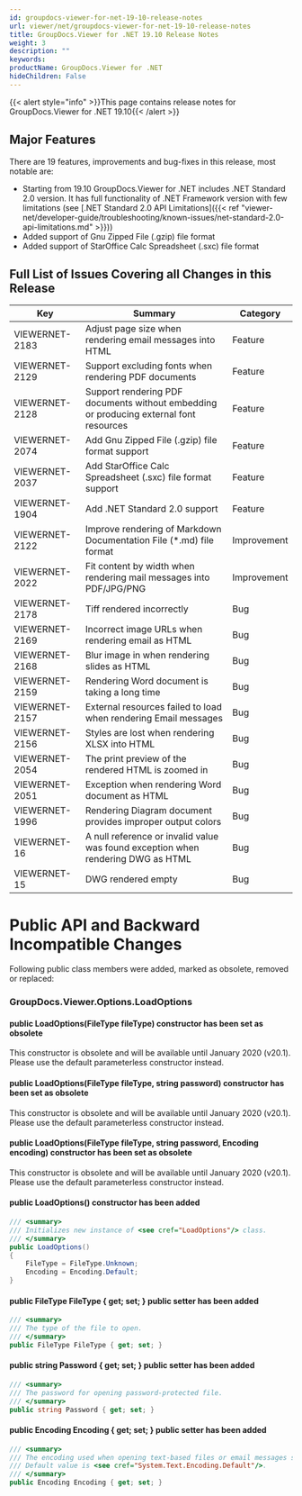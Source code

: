 ```yaml
---
id: groupdocs-viewer-for-net-19-10-release-notes
url: viewer/net/groupdocs-viewer-for-net-19-10-release-notes
title: GroupDocs.Viewer for .NET 19.10 Release Notes
weight: 3
description: ""
keywords: 
productName: GroupDocs.Viewer for .NET
hideChildren: False
---
```

{{< alert style="info" >}}This page contains release notes for GroupDocs.Viewer for .NET 19.10{{< /alert >}}

## Major Features

There are 19 features, improvements and bug-fixes in this release, most notable are:

*   Starting from 19.10 GroupDocs.Viewer for .NET includes .NET Standard 2.0 version. It has full functionality of .NET Framework version with few limitations (see [.NET Standard 2.0 API Limitations]({{< ref "viewer-net/developer-guide/troubleshooting/known-issues/net-standard-2.0-api-limitations.md" >}}))
*   Added support of Gnu Zipped File (.gzip) file format 
*   Added support of StarOffice Calc Spreadsheet (.sxc) file format

## Full List of Issues Covering all Changes in this Release

| Key | Summary | Category |
| --- | --- | --- |
| VIEWERNET-2183 | Adjust page size when rendering email messages into HTML | Feature |
| VIEWERNET-2129 | Support excluding fonts when rendering PDF documents | Feature |
| VIEWERNET-2128 | Support rendering PDF documents without embedding or producing external font resources | Feature |
| VIEWERNET-2074 | Add Gnu Zipped File (.gzip) file format support | Feature |
| VIEWERNET-2037 | Add StarOffice Calc Spreadsheet (.sxc) file format support | Feature |
| VIEWERNET-1904 | Add .NET Standard 2.0 support | Feature |
| VIEWERNET-2122 | Improve rendering of Markdown Documentation File (\*.md) file format | Improvement |
| VIEWERNET-2022 | Fit content by width when rendering mail messages into PDF/JPG/PNG | Improvement |
| VIEWERNET-2178 | Tiff rendered incorrectly | Bug |
| VIEWERNET-2169 | Incorrect image URLs when rendering email as HTML | Bug |
| VIEWERNET-2168 | Blur image in when rendering slides as HTML | Bug |
| VIEWERNET-2159 | Rendering Word document is taking a long time | Bug |
| VIEWERNET-2157 | External resources failed to load when rendering Email messages | Bug |
| VIEWERNET-2156 | Styles are lost when rendering XLSX into HTML | Bug |
| VIEWERNET-2054 | The print preview of the rendered HTML is zoomed in | Bug |
| VIEWERNET-2051 | Exception when rendering Word document as HTML | Bug |
| VIEWERNET-1996 | Rendering Diagram document provides improper output colors | Bug |
| VIEWERNET-16 | A null reference or invalid value was found exception when rendering DWG as HTML | Bug |
| VIEWERNET-15 | DWG rendered empty | Bug |

# Public API and Backward Incompatible Changes

Following public class members were added, marked as obsolete, removed or replaced:

### GroupDocs.Viewer.Options.LoadOptions

#### public LoadOptions(FileType fileType) constructor has been set as obsolete 

This constructor is obsolete and will be available until January 2020 (v20.1). Please use the default parameterless constructor instead.

#### public LoadOptions(FileType fileType, string password) constructor has been set as obsolete 

This constructor is obsolete and will be available until January 2020 (v20.1). Please use the default parameterless constructor instead.

#### public LoadOptions(FileType fileType, string password, Encoding encoding) constructor has been set as obsolete 

This constructor is obsolete and will be available until January 2020 (v20.1). Please use the default parameterless constructor instead.

#### public LoadOptions() constructor has been added

```csharp
/// <summary>
/// Initializes new instance of <see cref="LoadOptions"/> class.
/// </summary>
public LoadOptions()
{
    FileType = FileType.Unknown;
    Encoding = Encoding.Default;
}
```

#### public FileType FileType { get; set; } public setter has been added

```csharp
/// <summary>
/// The type of the file to open.
/// </summary>
public FileType FileType { get; set; }
```

#### public string Password { get; set; } public setter has been added

```csharp
/// <summary>
/// The password for opening password-protected file.
/// </summary>
public string Password { get; set; }
```

#### public Encoding Encoding { get; set; } public setter has been added

```csharp
/// <summary>
/// The encoding used when opening text-based files or email messages such as <see cref="GroupDocs.Viewer.FileType.CSV"/>, <see cref="GroupDocs.Viewer.FileType.TXT"/>, and <see cref="GroupDocs.Viewer.FileType.MSG"/>.
/// Default value is <see cref="System.Text.Encoding.Default"/>.
/// </summary>
public Encoding Encoding { get; set; }
```
